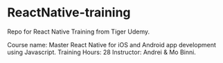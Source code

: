 # ReactNative-training
Repo for React Native Training from Tiger Udemy.

Course name: Master React Native for iOS and Android app development using Javascript.
Training Hours: 28
Instructor: Andrei & Mo Binni.
